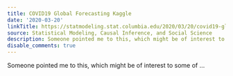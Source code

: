 ```yaml
---
title: COVID19 Global Forecasting Kaggle
date: '2020-03-20'
linkTitle: https://statmodeling.stat.columbia.edu/2020/03/20/covid19-global-forecasting-kaggle/
source: Statistical Modeling, Causal Inference, and Social Science
description: Someone pointed me to this, which might be of interest to some of ...
disable_comments: true
---
```

Someone pointed me to this, which might be of interest to some of ...